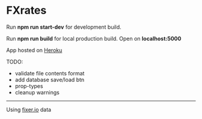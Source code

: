 # FXrates

Run **npm run start-dev** for development build.

Run **npm run build** for local production build. Open on **localhost:5000**

App hosted on [Heroku](https://fxrates-5697.herokuapp.com/)


TODO:
* validate file contents format
* add database save/load btn
* prop-types
* cleanup warnings
--------
Using [fixer.io](fixer.io) data
